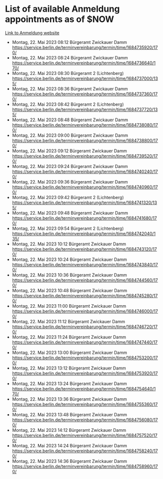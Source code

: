 # List of available Anmeldung appointments as of $NOW
[Link to Anmeldung website](https://service.berlin.de/terminvereinbarung/termin/tag.php?termin=1&anliegen[]=120686&dienstleisterlist=122210,122217,327316,122219,327312,122227,327314,122231,327346,122243,327348,122254,122252,329742,122260,329745,122262,329748,122271,327278,122273,327274,122277,327276,330436,122280,327294,122282,327290,122284,327292,122291,327270,122285,327266,122286,327264,122296,327268,150230,329760,122297,327286,122294,327284,122312,329763,122314,329775,122304,327330,122311,327334,122309,327332,317869,122281,327352,122279,329772,122283,122276,327324,122274,327326,122267,329766,122246,327318,122251,327320,122257,327322,122208,327298,122226,327300&herkunft=http%3A%2F%2Fservice.berlin.de%2Fdienstleistung%2F120686%2F)
- Montag, 22. Mai 2023 08:12 Bürgeramt Zwickauer Damm https://service.berlin.de/terminvereinbarung/termin/time/1684735920/170/
- Montag, 22. Mai 2023 08:24 Bürgeramt Zwickauer Damm https://service.berlin.de/terminvereinbarung/termin/time/1684736640/170/
- Montag, 22. Mai 2023 08:30 Bürgeramt 2 (Lichtenberg) https://service.berlin.de/terminvereinbarung/termin/time/1684737000/135/
- Montag, 22. Mai 2023 08:36 Bürgeramt Zwickauer Damm https://service.berlin.de/terminvereinbarung/termin/time/1684737360/170/
- Montag, 22. Mai 2023 08:42 Bürgeramt 2 (Lichtenberg) https://service.berlin.de/terminvereinbarung/termin/time/1684737720/135/
- Montag, 22. Mai 2023 08:48 Bürgeramt Zwickauer Damm https://service.berlin.de/terminvereinbarung/termin/time/1684738080/170/
- Montag, 22. Mai 2023 09:00 Bürgeramt Zwickauer Damm https://service.berlin.de/terminvereinbarung/termin/time/1684738800/170/
- Montag, 22. Mai 2023 09:12 Bürgeramt Zwickauer Damm https://service.berlin.de/terminvereinbarung/termin/time/1684739520/170/
- Montag, 22. Mai 2023 09:24 Bürgeramt Zwickauer Damm https://service.berlin.de/terminvereinbarung/termin/time/1684740240/170/
- Montag, 22. Mai 2023 09:36 Bürgeramt Zwickauer Damm https://service.berlin.de/terminvereinbarung/termin/time/1684740960/170/
- Montag, 22. Mai 2023 09:42 Bürgeramt 2 (Lichtenberg) https://service.berlin.de/terminvereinbarung/termin/time/1684741320/135/
- Montag, 22. Mai 2023 09:48 Bürgeramt Zwickauer Damm https://service.berlin.de/terminvereinbarung/termin/time/1684741680/170/
- Montag, 22. Mai 2023 09:54 Bürgeramt 2 (Lichtenberg) https://service.berlin.de/terminvereinbarung/termin/time/1684742040/135/
- Montag, 22. Mai 2023 10:12 Bürgeramt Zwickauer Damm https://service.berlin.de/terminvereinbarung/termin/time/1684743120/170/
- Montag, 22. Mai 2023 10:24 Bürgeramt Zwickauer Damm https://service.berlin.de/terminvereinbarung/termin/time/1684743840/170/
- Montag, 22. Mai 2023 10:36 Bürgeramt Zwickauer Damm https://service.berlin.de/terminvereinbarung/termin/time/1684744560/170/
- Montag, 22. Mai 2023 10:48 Bürgeramt Zwickauer Damm https://service.berlin.de/terminvereinbarung/termin/time/1684745280/170/
- Montag, 22. Mai 2023 11:00 Bürgeramt Zwickauer Damm https://service.berlin.de/terminvereinbarung/termin/time/1684746000/170/
- Montag, 22. Mai 2023 11:12 Bürgeramt Zwickauer Damm https://service.berlin.de/terminvereinbarung/termin/time/1684746720/170/
- Montag, 22. Mai 2023 11:24 Bürgeramt Zwickauer Damm https://service.berlin.de/terminvereinbarung/termin/time/1684747440/170/
- Montag, 22. Mai 2023 13:00 Bürgeramt Zwickauer Damm https://service.berlin.de/terminvereinbarung/termin/time/1684753200/170/
- Montag, 22. Mai 2023 13:12 Bürgeramt Zwickauer Damm https://service.berlin.de/terminvereinbarung/termin/time/1684753920/170/
- Montag, 22. Mai 2023 13:24 Bürgeramt Zwickauer Damm https://service.berlin.de/terminvereinbarung/termin/time/1684754640/170/
- Montag, 22. Mai 2023 13:36 Bürgeramt Zwickauer Damm https://service.berlin.de/terminvereinbarung/termin/time/1684755360/170/
- Montag, 22. Mai 2023 13:48 Bürgeramt Zwickauer Damm https://service.berlin.de/terminvereinbarung/termin/time/1684756080/170/
- Montag, 22. Mai 2023 14:12 Bürgeramt Zwickauer Damm https://service.berlin.de/terminvereinbarung/termin/time/1684757520/170/
- Montag, 22. Mai 2023 14:24 Bürgeramt Zwickauer Damm https://service.berlin.de/terminvereinbarung/termin/time/1684758240/170/
- Montag, 22. Mai 2023 14:36 Bürgeramt Zwickauer Damm https://service.berlin.de/terminvereinbarung/termin/time/1684758960/170/
